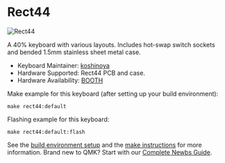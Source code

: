 # Rect44

![Rect44](https://i.imgur.com/TWXGnfml.jpg)

A 40% keyboard with various layouts.
Includes hot-swap switch sockets and bended 1.5mm stainless sheet metal case.

* Keyboard Maintainer: [koshinoya](https://github.com/koshinoya)
* Hardware Supported: Rect44 PCB and case.
* Hardware Availability: [BOOTH](https://koshinoya.booth.pm/items/1856336)

Make example for this keyboard (after setting up your build environment):

    make rect44:default

Flashing example for this keyboard:

    make rect44:default:flash

See the [build environment setup](https://docs.qmk.fm/#/getting_started_build_tools) and the [make instructions](https://docs.qmk.fm/#/getting_started_make_guide) for more information. Brand new to QMK? Start with our [Complete Newbs Guide](https://docs.qmk.fm/#/newbs).
